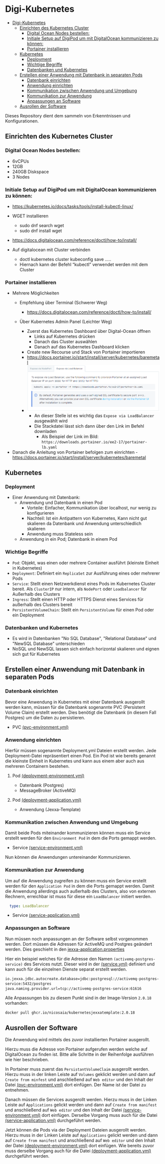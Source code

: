 # Digi-Kubernetes

- [Digi-Kubernetes](#digi-kubernetes)
  - [Einrichten des Kubernetes Cluster](#einrichten-des-kubernetes-cluster)
    - [Digital Ocean Nodes bestellen:](#digital-ocean-nodes-bestellen)
    - [Initiale Setup auf DigiPod um mit DigitalOcean kommunizieren zu können:](#initiale-setup-auf-digipod-um-mit-digitalocean-kommunizieren-zu-können)
    - [Portainer installieren](#portainer-installieren)
  - [Kubernetes](#kubernetes)
    - [Deployment](#deployment)
    - [Wichtige Begriffe](#wichtige-begriffe)
    - [Datenbanken und Kubernetes](#datenbanken-und-kubernetes)
  - [Erstellen einer Anwendung mit Datenbank in separaten Pods](#erstellen-einer-anwendung-mit-datenbank-in-separaten-pods)
    - [Datenbank einrichten](#datenbank-einrichten)
    - [Anwendung einrichten](#anwendung-einrichten)
    - [Kommunikation zwischen Anwendung und Umgebung](#kommunikation-zwischen-anwendung-und-umgebung)
    - [Kommunikation zur Anwendung](#kommunikation-zur-anwendung)
    - [Anpassungen an Software](#anpassungen-an-software)
  - [Ausrollen der Software](#ausrollen-der-software)


Dieses Repository dient dem sammeln von Erkenntnissen und Konfigurationen.
## Einrichten des Kubernetes Cluster 

### Digital Ocean Nodes bestellen:

- 6vCPUs
- 12GB
- 240GB Diskspace
- 3 Nodes 

### Initiale Setup auf DigiPod um mit DigitalOcean kommunizieren zu können:

- https://kubernetes.io/docs/tasks/tools/install-kubectl-linux/
- WGET installieren
  - sudo dnf search wget
  - sudo dnf install wget
- https://docs.digitalocean.com/reference/doctl/how-to/install/ 

- Auf digitalocean mit Cluster verbinden
  - doctl kubernetes cluster kubeconfig save …..
  - Hiernach kann der Befehl “kubectl” verwendet werden mit dem Cluster


### Portainer installieren

- Mehrere Möglichkeiten
  - Empfehlung über Terminal (Schwerer Weg)
    - https://docs.digitalocean.com/reference/doctl/how-to/install/ 

  - Über Kubernetes Admin Panel (Leichter Weg)
    - Zuerst das Kubernetes Dashboard über Digital-Ocean öffnen
      - Links auf Kubernetes drücken
      - Danach das Cluster auswählen 
      - Danach auf das Kubernetes Dashboard klicken
    - Create new Recourse und Stack von Portainer importieren
    - https://docs.portainer.io/start/install/server/kubernetes/baremetal 
    - ![](/Pictures/Portainer.png "Portainer Auswahl")
      - An dieser Stelle ist es wichtig das ``Expose via LoadBalancer`` ausgewählt wird
      - Die Stackdatei lässt sich dann über den Link im Befehl downladen
        - Als Beispiel der Link im Bild: ``https://downloads.portainer.io/ee2-17/portainer-lb.yaml``
- Danach die Anleitung von Portainer befolgen zum einrichten
  -https://docs.portainer.io/start/install/server/kubernetes/baremetal


## Kubernetes

### Deployment

- Einer Anwendung mit Datenbank:
  - Anwendung und Datenbank in einen Pod
    - Vorteile: Einfacher, Kommunikation über localhost, nur wenig zu konfigurieren
    - Nachteil: Ist ein Antipattern von Kubernetes, Kann nicht gut skalieren  da Datenbank und Anwendung unterschiedlich skalieren
    - Anwendung muss Stateless sein
  - Anwendung in ein Pod; Datenbank in einem Pod


### Wichtige Begriffe

- `Pod`: Objekt, was einen oder mehrere Container ausführt (kleinste Einheit in Kubernetes)
- `Deployment`: Definiert ein `ReplicaSet` zur Ausführung eines oder mehrerer Pods 
- `Service`: Stellt einen Netzwerkdienst eines Pods im Kubernetes Cluster bereit. Als `ClusterIP` nur intern, als `NodePort` oder `Loadbalancer` für Außerhalb des Clusters
- `Ingress`: Stellt einen HTTP oder HTTPS Dienst eines Services für außerhalb des Clusters bereit 
- `PersistentVolumeChain`: Stellt ein `PersistentVolume` für einen Pod oder ein Deployment


### Datenbanken und Kubernetes 

- Es wird in Datenbanken "No SQL Database", "Relational Database" und "NewSQL Database" unterschieden
- NoSQL und NewSQL lassen sich einfach horizontal skalieren und eignen sich gut für Kubernetes
  

## Erstellen einer Anwendung mit Datenbank in separaten Pods


### Datenbank einrichten

Bevor eine Anwendung in Kubernetes mit einer Datenbank ausgerollt werden kann, müssen für die Datenbank sogenannte
PVC (Persistent Volume Claim) erstellt werden. Dies benötigt die Datenbank (in diesem Fall Postgres) um die Daten zu persistieren.

- PVC [(pvc-environment.yml)](/deploy/pvc-environment.yml)

### Anwendung einrichten

Hierfür müssen sogenannte Deployment.yml Dateien erstellt werden. Jede Deployment-Datei repräsentiert einen Pod.
Ein Pod ist wie bereits genannt die kleinste Einheit in Kubernetes und kann aus einem aber auch aus mehreren Containern bestehen.

1. Pod [(deployment-environment.yml)](/deploy/deployment-environment.yml)
   - Datenbank (Postgres)
   - MessageBroker (ActiveMQ)

2. Pod [(deployment-application.yml)](/deploy/deployment-application.yml)
   - Anwendung (Jexxa-Template)

### Kommunikation zwischen Anwendung und Umgebung 

Damit beide Pods miteinander kommunizieren können muss ein Service erstellt werden für den ``Environment Pod`` in dem die Ports gemappt werden.

- Service [(service-environment.yml)](/deploy/service-environment.yml)

Nun können die Anwendungen untereinander Kommunizieren.

### Kommunikation zur Anwendung

Um auf die Anwendung zugreifen zu können muss ein Service erstellt werden für den ``Application Pod`` in dem die Ports gemappt werden. 
Damit die Anwendung allerdings auch außerhalb des Clusters, also von externen Rechnern, erreichbar ist muss für diese ein ``LoadBalancer`` initiert werden. 

```yaml
  type: LoadBalancer
```

- Service [(service-application.yml)](/deploy/service-application.yml)

### Anpassungen an Software

Nun müssen noch anpassungen an der Software selbst vorgenommen werden. Dort müssen die Adressen für ActiveMQ und Postgres geändert werden. Dies geschieht in den [jexxa-application.properties](/src/main/resources/jexxa-application.properties)

Hier ein beispiel welches für die Adresse den Namen `(activemq-postgres-service)` des Services nutzt. Dieser wird in der [(service.yml)](/deploy/service-environment.yml) definiert und kann auch für die einzelnen Dienste separat erstellt werden.

```properties
io.jexxa.jdbc.autocreate.database=jdbc:postgresql://activemq-postgres-service:5432/postgres
java.naming.provider.url=tcp://activemq-postgres-service:61616
```

Alle Anpassungen bis zu diesem Punkt sind in der Image-Version `2.0.18` vorhanden:

```bash
docker pull ghcr.io/nicosaia/kubernetesjexxatemplate:2.0.18
```

## Ausrollen der Software 

Die Anwendung wird mittels des zuvor installierten Portainer ausgerollt.

Hierzu muss die Adresse von Portainer aufgerufen werden welche auf DigitalOcean zu finden ist. 
Bitte alle Schritte in der Reihenfolge ausführen wie hier beschrieben.

In Portainer muss zuerst das `PersistantVolumeClaim` ausgerollt werden. 
Hierzu muss in der linken Leiste auf `Volumes` geklickt werden und dann auf `Create from minfest` und anschließend auf `Web editor` und den Inhalt der Datei [(pvc-environment.yml)](/deploy/pvc-environment.yml) dort einfügen.
Der Name ist der Datei zu entnehmen.

Danach müssen die Services ausgerollt werden.
Hierzu muss in der Linken Leiste auf `Applications` gelickt werden und dann auf `Create from manifest` und anschließend auf `Web editor` und den Inhalt der Datei [(service-environment.yml)](/deploy/service-environment.yml) dort einfügen.
Derselbe Vorgang muss auch für die Datei [(service-application.yml)](/deploy/service-application.yml) durchgeführt werden.

Jetzt können die Pods via der Deployment Dateien ausgerollt werden.
Hierzu muss in der Linken Leiste auf `Applications` gelickt werden und dann auf `Create from manifest` und anschließend auf `Web editor` und den Inhalt der Datei [(deployment-environment.yml)](/deploy/deployment-environment.yml) dort einfügen.
Wie bereits zuvor muss derselbe Vorgang auch für die Datei [(deployment-application.yml)](/deploy/deployment-application.yml) durchgeführt werden.